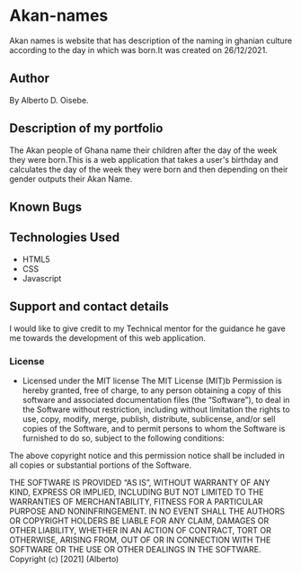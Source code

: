 # Akan-names
 Akan names is website that has description of the naming in ghanian culture according to the day in which was born.It was created on 26/12/2021.
## Author
By  Alberto D. Oisebe.
## Description of my portfolio
The Akan people of Ghana name their children after the day of the week they were born.This is a web application that takes a user's birthday and calculates the day of the week they were born and then depending on their gender outputs their Akan Name.


## Known Bugs

## Technologies Used
* HTML5
* CSS
* Javascript
## Support and contact details
I would like to give credit to my Technical mentor for the guidance he gave me towards the development of this web application.
### License
* Licensed under the MIT license
The MIT License (MIT)b
Permission is hereby granted, free of charge, to any person obtaining a copy of this software and associated documentation files (the “Software”), to deal in the Software without restriction, including without limitation the rights to use, copy, modify, merge, publish, distribute, sublicense, and/or sell copies of the Software, and to permit persons to whom the Software is furnished to do so, subject to the following conditions:

The above copyright notice and this permission notice shall be included in all copies or substantial portions of the Software.

THE SOFTWARE IS PROVIDED “AS IS”, WITHOUT WARRANTY OF ANY KIND, EXPRESS OR IMPLIED, INCLUDING BUT NOT LIMITED TO THE WARRANTIES OF MERCHANTABILITY, FITNESS FOR A PARTICULAR PURPOSE AND NONINFRINGEMENT. IN NO EVENT SHALL THE AUTHORS OR COPYRIGHT HOLDERS BE LIABLE FOR ANY CLAIM, DAMAGES OR OTHER LIABILITY, WHETHER IN AN ACTION OF CONTRACT, TORT OR OTHERWISE, ARISING FROM, OUT OF OR IN CONNECTION WITH THE SOFTWARE OR THE USE OR OTHER DEALINGS IN THE SOFTWARE.
Copyright (c) [2021] (Alberto)
